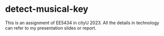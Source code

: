 # detect-musical-key
This is an assignment of EE5434 in cityU 2023.
All the details in technology can refer to my presentation slides or report.
